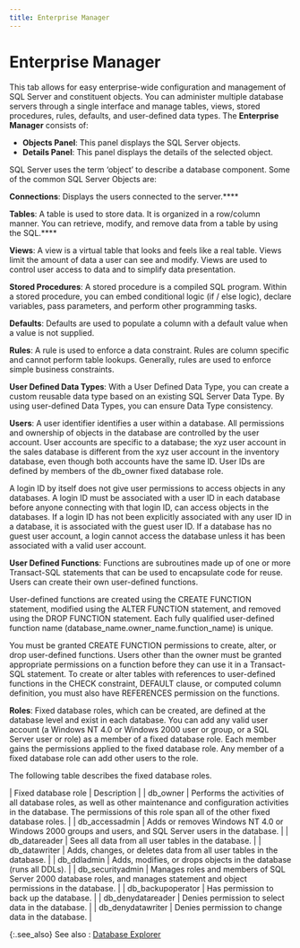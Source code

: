 ```yaml
---
title: Enterprise Manager
---
```


# Enterprise Manager


This tab allows for easy enterprise-wide configuration and management  of SQL Server and constituent objects. You can administer multiple database  servers through a single interface and manage tables, views, stored procedures,  rules, defaults, and user-defined data types. The **Enterprise 
 Manager** consists of:

- **Objects 
 Panel**: This panel displays the SQL Server objects.
- **Details 
 Panel**: This panel displays the details of the selected object.



SQL Server uses the term ‘object’ to describe a database component.  Some of the common SQL Server Objects are:


**Connections**: 
 Displays the users connected to the server.****


**Tables**: 
 A table is used to store data. It is organized in a row/column manner. 
 You can retrieve, modify, and remove data from a table by using the SQL.****


**Views**: A view is a virtual table  that looks and feels like a real table. Views limit the amount of data  a user can see and modify. Views are used to control user access to data  and to simplify data presentation.


**Stored Procedures**: A stored  procedure is a compiled SQL program. Within a stored procedure, you can  embed conditional logic (if / else logic), declare variables, pass parameters,  and perform other programming tasks.


**Defaults**: Defaults are used  to populate a column with a default value when a value is not supplied.


**Rules**: A rule is used to enforce  a data constraint. Rules are column specific and cannot perform table  lookups. Generally, rules are used to enforce simple business constraints.


**User Defined Data Types**: With  a User Defined Data Type, you can create a custom reusable data type based  on an existing SQL Server Data Type. By using user-defined Data Types,  you can ensure Data Type consistency.


**Users**: A user identifier identifies  a user within a database. All permissions and ownership of objects in  the database are controlled by the user account. User accounts are specific  to a database; the xyz user account in the sales database is different  from the xyz user account in the inventory database, even though both  accounts have the same ID. User IDs are defined by members of the db\_owner  fixed database role.


A login ID by itself does not give user permissions to access objects  in any databases. A login ID must be associated with a user ID in each  database before anyone connecting with that login ID, can access objects  in the databases. If a login ID has not been explicitly associated with  any user ID in a database, it is associated with the guest user ID. If  a database has no guest user account, a login cannot access the database  unless it has been associated with a valid user account.


**User Defined Functions**: Functions  are subroutines made up of one or more Transact-SQL statements that can  be used to encapsulate code for reuse. Users can create their own user-defined  functions.


User-defined functions are created using the CREATE FUNCTION statement,  modified using the ALTER FUNCTION statement, and removed using the DROP  FUNCTION statement. Each fully qualified user-defined function name (database\_name.owner\_name.function\_name)  is unique.


You must be granted CREATE FUNCTION permissions to create, alter, or  drop user-defined functions. Users other than the owner must be granted  appropriate permissions on a function before they can use it in a Transact-SQL  statement. To create or alter tables with references to user-defined functions  in the CHECK constraint, DEFAULT clause, or computed column definition,  you must also have REFERENCES permission on the functions.


**Roles**: Fixed database roles,  which can be created, are defined at the database level and exist in each  database. You can add any valid user account (a Windows NT 4.0 or Windows  2000 user or group, or a SQL Server user or role) as a member of a fixed  database role. Each member gains the permissions applied to the fixed  database role. Any member of a fixed database role can add other users  to the role.


The following table describes the fixed database roles.

| Fixed database role | Description |
| db\_owner | Performs the activities of all database roles, as well as other maintenance  and configuration activities in the database. The permissions of this  role span all of the other fixed database roles. |
| db\_accessadmin | Adds or removes Windows NT 4.0 or Windows 2000 groups and users, and  SQL Server users in the database. |
| db\_datareader | Sees all data from all user tables in the database. |
| db\_datawriter | Adds, changes, or deletes data from all user tables in the database. |
| db\_ddladmin | Adds, modifies, or drops objects in the database (runs all DDLs). |
| db\_securityadmin | Manages roles and members of SQL Server 2000 database roles, and manages  statement and object permissions in the database. |
| db\_backupoperator | Has permission to back up the database. |
| db\_denydatareader | Denies permission to select data in the database. |
| db\_denydatawriter | Denies permission to change data in the database. |


{:.see_also}
See also
: [Database Explorer]({{site.advutl_baseurl}}/database-explorer/database_explorer.html)

